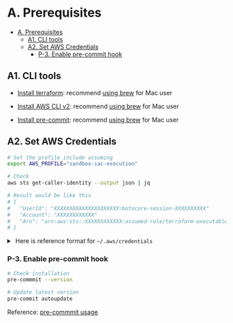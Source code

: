 # A. Prerequisites

- [A. Prerequisites](#a-prerequisites)
  - [A1. CLI tools](#a1-cli-tools)
  - [A2. Set AWS Credentials](#a2-set-aws-credentials)
    - [P-3. Enable pre-commit hook](#p-3-enable-pre-commit-hook)

## A1. CLI tools

- [Install terraform](https://developer.hashicorp.com/terraform/downloads):
  recommend [using brew](https://formulae.brew.sh/formula/terraform) for Mac user

- [Install AWS CLI v2](https://docs.aws.amazon.com/cli/latest/userguide/getting-started-install.html):
  recommend [using brew](https://formulae.brew.sh/formula/awscli) for Mac user

- [Install pre-commit](https://pre-commit.com/#install):
  recommend [using brew](https://formulae.brew.sh/formula/pre-commit) for Mac user

## A2. Set AWS Credentials

```bash
# Set the profile include assuming
export AWS_PROFILE="sandbox-iac-execution"

# Check
aws sts get-caller-identity --output json | jq

# Result would be like this
# {
#   "UserId": "XXXXXXXXXXXXXXXXXXXXX:botocore-session-XXXXXXXXXX"
#   "Account": "XXXXXXXXXXXX"
#   "Arn": "arn:aws:sts::XXXXXXXXXXXX:assumed-role/terraform-executable-role/botocore-session-XXXXXXXXXX"
# }
```

<details>
<summary>&nbsp;Here is reference format for <code>~/.aws/credentials</code></summary><br/>

```properties
# =======================================================================

# IAM User:  sandbox
# IAM Group: sandbox-admin
# IAM Role:  terraform-executable-role

[sandbox-user-in-admin-group]
aws_access_key_id     = <IAM_USER_CREDENTIALS_ACCESS_KEY>
aws_secret_access_key = <IAM_USER_CREDENTIALS_SECRET_KEY>

[sandbox-iac-execution]
source_profile = sandbox-user-in-admin-group
role_arn       = arn:aws:iam::<ACCOUNT_ID>:role/<IAM_ROLE_NAME>

# =======================================================================
```

</details>

### P-3. Enable pre-commit hook

```bash
# Check installation
pre-commmit --version

# Update latest version
pre-commit autoupdate
```

Reference: [pre-commmit usage](https://pre-commit.com/#usage)
